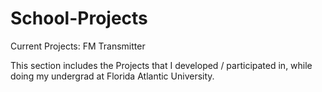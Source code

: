 # School-Projects

Current Projects:
FM Transmitter

This section includes the Projects that I developed / participated in, while doing my undergrad at Florida Atlantic University.

